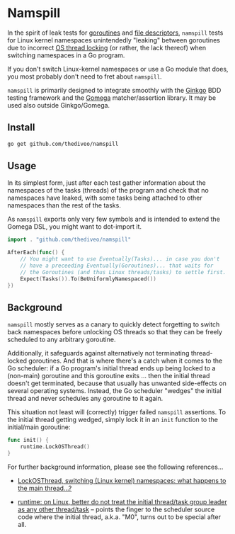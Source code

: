 # Namspill

In the spirit of leak tests for
[goroutines](https://onsi.github.io/gomega/#codegleakcode-finding-leaked-goroutines)
and [file descriptors](https://github.com/thediveo/fdooze), `namspill` tests for
Linux kernel namespaces unintendedly "leaking" between goroutines due to
incorrect [OS thread locking](https://pkg.go.dev/runtime#LockOSThread) (or rather, the lack thereof) when switching namespaces in a Go program.

If you don't switch Linux-kernel namespaces or use a Go module that does, you most probably don't need to fret about `namspill`. 

`namspill` is primarily designed to integrate smoothly with the
[Ginkgo](https://github.com/onsi/ginkgo) BDD testing framework and the
[Gomega](https://github.com/onsi/gomega) matcher/assertion library. It may be
used also outside Ginkgo/Gomega.

## Install

```bash
go get github.com/thediveo/namspill
```

## Usage

In its simplest form, just after each test gather information about the
namespaces of the tasks (threads) of the program and check that no namespaces
have leaked, with some tasks being attached to other namespaces than the rest of
the tasks.

As `namspill` exports only very few symbols and is intended to extend the Gomega
DSL, you might want to dot-import it.

```go
import . "github.com/thediveo/namspill"

AfterEach(func() {
    // You might want to use Eventually(Tasks)... in case you don't
    // have a preceeding Eventually(Goroutines)... that waits for
    // the Goroutines (and thus Linux threads/tasks) to settle first.
    Expect(Tasks()).To(BeUniformlyNamespaced())
})
```

## Background

`namspill` mostly serves as a canary to quickly detect forgetting to switch back
namespaces before unlocking OS threads so that they can be freely scheduled to
any arbitrary goroutine.

Additionally, it safeguards against alternatively not terminating thread-locked
goroutines. And that is where there's a catch when it comes to the Go scheduler:
if a Go program's initial thread ends up being locked to a (non-main) goroutine
and this goroutine exits ... then the initial thread doesn't get terminated,
because that usually has unwanted side-effects on several operating systems.
Instead, the Go scheduler "wedges" the initial thread and never schedules any
goroutine to it again.

This situation not least will (correctly) trigger failed `namspill` assertions.
To the initial thread getting wedged, simply lock it in an `init` function to
the initial/main goroutine:

```go
func init() {
    runtime.LockOSThread()
}
```

For further background information, please see the following references...

- [LockOSThread, switching (Linux kernel) namespaces: what happens to the main
  thread...?](https://groups.google.com/g/golang-nuts/c/dx-jweSVxHk)

- [runtime: on Linux, better do not treat the initial thread/task group leader
  as any other thread/task](https://github.com/golang/go/issues/53210) – points
  the finger to the scheduler source code where the initial thread, a.k.a. "M0",
  turns out to be special after all.

